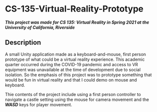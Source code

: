# CS-135-Virtual-Reality-Prototype
***This project was made for CS 135: Virtual Reality in Spring 2021 at the University of California, Riverside***

## Description
A small Unity application made as a keyboard-and-mouse, first person prototype of what could be a virtual reality experience. This academic quarter occurred during the COVID-19 pandemic and access to VR equipment was unavailable at the time of development due to social isolation. So the emphasis of this project was to prototype something that would be fun in virtual reality and that I could demo on mouse and keyboard.

Thie contents of the project include using a first person controller to navigate a castle setting using the mouse for camera movement and the ***WASD*** keys for player movement. 
